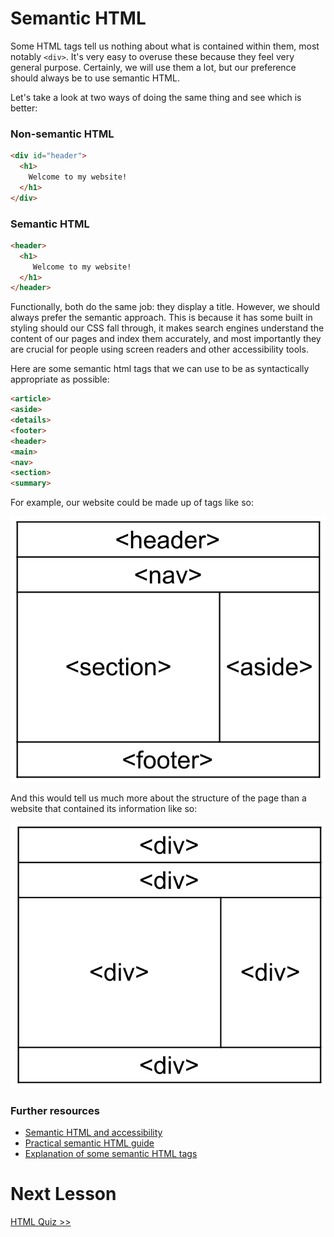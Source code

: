 # Semantic HTML

Some HTML tags tell us nothing about what is contained within them, most notably `<div>`. It's very easy to overuse these because they feel very general purpose. Certainly, we will use them a lot, but our preference should always be to use semantic HTML.

Let's take a look at two ways of doing the same thing and see which is better: 

### Non-semantic HTML
```html
<div id="header">
  <h1>
    Welcome to my website!
  </h1>
</div>
```

### Semantic HTML
```html
<header>
  <h1>
     Welcome to my website!
  </h1>
</header>
```

Functionally, both do the same job: they display a title. However, we should always prefer the semantic approach. This is because it has some built in styling should our CSS fall through, it makes search engines understand the content of our pages and index them accurately, and most importantly they are crucial for people using screen readers and other accessibility tools. 

Here are some semantic html tags that we can use to be as syntactically appropriate as possible:

``` html
<article>
<aside>
<details>
<footer>
<header>
<main>
<nav>
<section>
<summary>
```

For example, our website could be made up of tags like so:

![Semantic Website Example](./images/semantic_website.png)

And this would tell us much more about the structure of the page than a website that contained its information like so:

![Semantic Website Example](./images/non_semantic_website.png)

### Further resources

- [Semantic HTML and accessibility](https://developer.mozilla.org/en-US/docs/Learn/Accessibility/HTML)
- [Practical semantic HTML guide](https://uxdesign.cc/semantic-html-the-foundation-of-web-accessibility-e5bbecad7c17)
- [Explanation of some semantic HTML tags](https://www.w3schools.com/html/html5_semantic_elements.asp)

# Next Lesson
[HTML Quiz >>](./6_html_quiz.md)